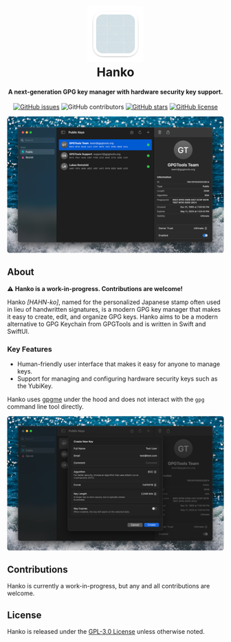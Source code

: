<h1 align="center">
  <img src="./media/icon.png" alt="Hanko" width="130">
  <br>
  Hanko 
  <br>
</h1>

<h4 align="center">A next-generation GPG key manager with hardware security key support.</h4>

<p align="center">
  <a href="https://github.com/lfroms/hanko/issues"><img alt="GitHub issues" src="https://img.shields.io/github/issues/lfroms/hanko"></a>
  <img alt="GitHub contributors" src="https://img.shields.io/github/contributors/lfroms/hanko">
  <a href="https://github.com/lfroms/hanko/stargazers"><img alt="GitHub stars" src="https://img.shields.io/github/stars/lfroms/hanko"></a>
  <a href="https://github.com/lfroms/hanko"><img alt="GitHub license" src="https://img.shields.io/github/license/lfroms/hanko"></a>
</p>

<p align="center">
  <img alt="Hanko screenshot" src="./media/screenshot.png">
</p>

## About

⚠️ **Hanko is a work-in-progress. Contributions are welcome!**

Hanko _[HAHN-ko]_, named for the personalized Japanese stamp often used in lieu of handwritten signatures, is a modern GPG key manager that makes it easy to create, edit, and organize GPG keys. Hanko aims to be a modern alternative to GPG Keychain from GPGTools and is written in Swift and SwiftUI.

### Key Features

- Human-friendly user interface that makes it easy for anyone to manage keys.
- Support for managing and configuring hardware security keys such as the YubiKey.

Hanko uses [gpgme](https://gnupg.org/software/gpgme/index.html) under the hood and does not interact with the `gpg` command line tool directly.

<p align="center">
  <img alt="Key creation in Hanko" src="./media/key_creation.png">
</p>

## Contributions

Hanko is currently a work-in-progress, but any and all contributions are welcome.

## License

Hanko is released under the [GPL-3.0 License](LICENSE) unless otherwise noted.
